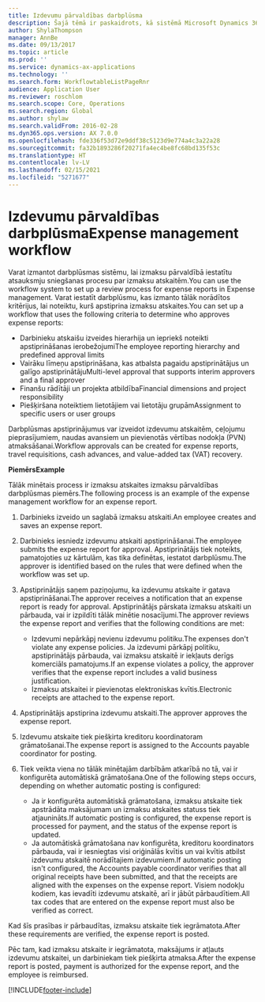 ```yaml
---
title: Izdevumu pārvaldības darbplūsma
description: Šajā tēmā ir paskaidrots, kā sistēmā Microsoft Dynamics 365 Finance izmantot darbplūsmas sistēmu, lai izmaksu pārvaldībā iestatītu atsauksmju sniegšanas procesu par izmaksu atskaitēm.
author: ShylaThompson
manager: AnnBe
ms.date: 09/13/2017
ms.topic: article
ms.prod: ''
ms.service: dynamics-ax-applications
ms.technology: ''
ms.search.form: WorkflowtableListPageRnr
audience: Application User
ms.reviewer: roschlom
ms.search.scope: Core, Operations
ms.search.region: Global
ms.author: shylaw
ms.search.validFrom: 2016-02-28
ms.dyn365.ops.version: AX 7.0.0
ms.openlocfilehash: fde336f53d72e9ddf38c5123d9e774a4c3a22a28
ms.sourcegitcommit: fa32b1893286f20271fa4ec4be8fc68bd135f53c
ms.translationtype: HT
ms.contentlocale: lv-LV
ms.lasthandoff: 02/15/2021
ms.locfileid: "5271677"
---
```

# <a name="expense-management-workflow"></a><span data-ttu-id="b0c44-103">Izdevumu pārvaldības darbplūsma</span><span class="sxs-lookup"><span data-stu-id="b0c44-103">Expense management workflow</span></span>

<span data-ttu-id="b0c44-104">Varat izmantot darbplūsmas sistēmu, lai izmaksu pārvaldībā iestatītu atsauksmju sniegšanas procesu par izmaksu atskaitēm.</span><span class="sxs-lookup"><span data-stu-id="b0c44-104">You can use the workflow system to set up a review process for expense reports in Expense management.</span></span> <span data-ttu-id="b0c44-105">Varat iestatīt darbplūsmu, kas izmanto tālāk norādītos kritērijus, lai noteiktu, kurš apstiprina izmaksu atskaites.</span><span class="sxs-lookup"><span data-stu-id="b0c44-105">You can set up a workflow that uses the following criteria to determine who approves expense reports:</span></span>

- <span data-ttu-id="b0c44-106">Darbinieku atskaišu izveides hierarhija un iepriekš noteikti apstiprināšanas ierobežojumi</span><span class="sxs-lookup"><span data-stu-id="b0c44-106">The employee reporting hierarchy and predefined approval limits</span></span>
- <span data-ttu-id="b0c44-107">Vairāku līmeņu apstiprināšana, kas atbalsta pagaidu apstiprinātājus un galīgo apstiprinātāju</span><span class="sxs-lookup"><span data-stu-id="b0c44-107">Multi-level approval that supports interim approvers and a final approver</span></span>
- <span data-ttu-id="b0c44-108">Finanšu rādītāji un projekta atbildība</span><span class="sxs-lookup"><span data-stu-id="b0c44-108">Financial dimensions and project responsibility</span></span>
- <span data-ttu-id="b0c44-109">Piešķiršana noteiktiem lietotājiem vai lietotāju grupām</span><span class="sxs-lookup"><span data-stu-id="b0c44-109">Assignment to specific users or user groups</span></span>

<span data-ttu-id="b0c44-110">Darbplūsmas apstiprinājumus var izveidot izdevumu atskaitēm, ceļojumu pieprasījumiem, naudas avansiem un pievienotās vērtības nodokļa (PVN) atmaksāšanai.</span><span class="sxs-lookup"><span data-stu-id="b0c44-110">Workflow approvals can be created for expense reports, travel requisitions, cash advances, and value-added tax (VAT) recovery.</span></span>

<span data-ttu-id="b0c44-111">**Piemērs**</span><span class="sxs-lookup"><span data-stu-id="b0c44-111">**Example**</span></span>

<span data-ttu-id="b0c44-112">Tālāk minētais process ir izmaksu atskaites izmaksu pārvaldības darbplūsmas piemērs.</span><span class="sxs-lookup"><span data-stu-id="b0c44-112">The following process is an example of the expense management workflow for an expense report.</span></span>

1. <span data-ttu-id="b0c44-113">Darbinieks izveido un saglabā izmaksu atskaiti.</span><span class="sxs-lookup"><span data-stu-id="b0c44-113">An employee creates and saves an expense report.</span></span>
2. <span data-ttu-id="b0c44-114">Darbinieks iesniedz izdevumu atskaiti apstiprināšanai.</span><span class="sxs-lookup"><span data-stu-id="b0c44-114">The employee submits the expense report for approval.</span></span> <span data-ttu-id="b0c44-115">Apstiprinātājs tiek noteikts, pamatojoties uz kārtulām, kas tika definētas, iestatot darbplūsmu.</span><span class="sxs-lookup"><span data-stu-id="b0c44-115">The approver is identified based on the rules that were defined when the workflow was set up.</span></span>
3. <span data-ttu-id="b0c44-116">Apstiprinātājs saņem paziņojumu, ka izdevumu atskaite ir gatava apstiprināšanai.</span><span class="sxs-lookup"><span data-stu-id="b0c44-116">The approver receives a notification that an expense report is ready for approval.</span></span> <span data-ttu-id="b0c44-117">Apstiprinātājs pārskata izmaksu atskaiti un pārbauda, vai ir izpildīti tālāk minētie nosacījumi.</span><span class="sxs-lookup"><span data-stu-id="b0c44-117">The approver reviews the expense report and verifies that the following conditions are met:</span></span>

    - <span data-ttu-id="b0c44-118">Izdevumi nepārkāpj nevienu izdevumu politiku.</span><span class="sxs-lookup"><span data-stu-id="b0c44-118">The expenses don't violate any expense policies.</span></span> <span data-ttu-id="b0c44-119">Ja izdevumi pārkāpj politiku, apstiprinātājs pārbauda, vai izmaksu atskaitē ir iekļauts derīgs komerciāls pamatojums.</span><span class="sxs-lookup"><span data-stu-id="b0c44-119">If an expense violates a policy, the approver verifies that the expense report includes a valid business justification.</span></span>
    - <span data-ttu-id="b0c44-120">Izmaksu atskaitei ir pievienotas elektroniskas kvītis.</span><span class="sxs-lookup"><span data-stu-id="b0c44-120">Electronic receipts are attached to the expense report.</span></span>

4. <span data-ttu-id="b0c44-121">Apstiprinātājs apstiprina izdevumu atskaiti.</span><span class="sxs-lookup"><span data-stu-id="b0c44-121">The approver approves the expense report.</span></span>
5. <span data-ttu-id="b0c44-122">Izdevumu atskaite tiek piešķirta kreditoru koordinatoram grāmatošanai.</span><span class="sxs-lookup"><span data-stu-id="b0c44-122">The expense report is assigned to the Accounts payable coordinator for posting.</span></span>
6. <span data-ttu-id="b0c44-123">Tiek veikta viena no tālāk minētajām darbībām atkarībā no tā, vai ir konfigurēta automātiskā grāmatošana.</span><span class="sxs-lookup"><span data-stu-id="b0c44-123">One of the following steps occurs, depending on whether automatic posting is configured:</span></span>

    - <span data-ttu-id="b0c44-124">Ja ir konfigurēta automātiskā grāmatošana, izmaksu atskaite tiek apstrādāta maksājumam un izmaksu atskaites statuss tiek atjaunināts.</span><span class="sxs-lookup"><span data-stu-id="b0c44-124">If automatic posting is configured, the expense report is processed for payment, and the status of the expense report is updated.</span></span>
    - <span data-ttu-id="b0c44-125">Ja automātiskā grāmatošana nav konfigurēta, kreditoru koordinators pārbauda, vai ir iesniegtas visi oriģinālās kvītis un vai kvītis atbilst izdevumu atskaitē norādītajiem izdevumiem.</span><span class="sxs-lookup"><span data-stu-id="b0c44-125">If automatic posting isn't configured, the Accounts payable coordinator verifies that all original receipts have been submitted, and that the receipts are aligned with the expenses on the expense report.</span></span> <span data-ttu-id="b0c44-126">Visiem nodokļu kodiem, kas ievadīti izdevumu atskaitē, arī ir jābūt pārbaudītiem.</span><span class="sxs-lookup"><span data-stu-id="b0c44-126">All tax codes that are entered on the expense report must also be verified as correct.</span></span>

<span data-ttu-id="b0c44-127">Kad šīs prasības ir pārbaudītas, izmaksu atskaite tiek iegrāmatota.</span><span class="sxs-lookup"><span data-stu-id="b0c44-127">After these requirements are verified, the expense report is posted.</span></span>

<span data-ttu-id="b0c44-128">Pēc tam, kad izmaksu atskaite ir iegrāmatota, maksājums ir atļauts izdevumu atskaitei, un darbiniekam tiek piešķirta atmaksa.</span><span class="sxs-lookup"><span data-stu-id="b0c44-128">After the expense report is posted, payment is authorized for the expense report, and the employee is reimbursed.</span></span>


[!INCLUDE[footer-include](../includes/footer-banner.md)]